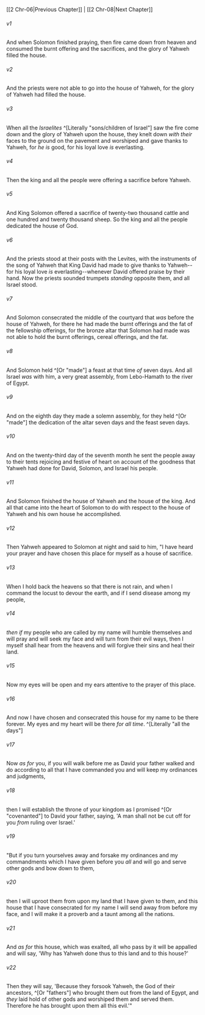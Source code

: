 ﻿---
aliases:
  - 2 Chronicles 7
---

[[2 Chr-06|Previous Chapter]] | [[2 Chr-08|Next Chapter]]

###### v1
And when Solomon finished praying, then fire came down from heaven and consumed the burnt offering and the sacrifices, and the glory of Yahweh filled the house.

###### v2
And the priests were not able to go into the house of Yahweh, for the glory of Yahweh had filled the house.

###### v3
When all the _Israelites_ ^[Literally "sons/children of Israel"] saw the fire come down and the glory of Yahweh upon the house, they knelt down _with their_ faces to the ground on the pavement and worshiped and gave thanks to Yahweh, for _he is_ good, for his loyal love _is_ everlasting.

###### v4
Then the king and all the people were offering a sacrifice before Yahweh.

###### v5
And King Solomon offered a sacrifice of twenty-two thousand cattle and one hundred and twenty thousand sheep. So the king and all the people dedicated the house of God.

###### v6
And the priests stood at their posts with the Levites, with the instruments of the song of Yahweh that King David had made to give thanks to Yahweh--for his loyal love _is_ everlasting--whenever David offered praise by their hand. Now the priests sounded trumpets _standing_ opposite them, and all Israel stood.

###### v7
And Solomon consecrated the middle of the courtyard that _was_ before the house of Yahweh, for there he had made the burnt offerings and the fat of the fellowship offerings, for the bronze altar that Solomon had made was not able to hold the burnt offerings, cereal offerings, and the fat.

###### v8
And Solomon held ^[Or "made"] a feast at that time _of_ seven days. And all Israel _was_ with him, a very great assembly, from Lebo-Hamath to the river of Egypt.

###### v9
And on the eighth day they made a solemn assembly, for they held ^[Or "made"] the dedication of the altar seven days and the feast seven days.

###### v10
And on the twenty-third day of the seventh month he sent the people away to their tents rejoicing and festive of heart on account of the goodness that Yahweh had done for David, Solomon, and Israel his people.

###### v11
And Solomon finished the house of Yahweh and the house of the king. And all that came into the heart of Solomon to do with respect to the house of Yahweh and his own house he accomplished.

###### v12
Then Yahweh appeared to Solomon at night and said to him, "I have heard your prayer and have chosen this place for myself as a house of sacrifice.

###### v13
When I hold back the heavens so that there is not rain, and when I command the locust to devour the earth, and if I send disease among my people,

###### v14
_then if_ my people who are called by my name will humble themselves and will pray and will seek my face and will turn from their evil ways, then I myself shall hear from the heavens and will forgive their sins and heal their land.

###### v15
Now my eyes will be open and my ears attentive to the prayer of this place.

###### v16
And now I have chosen and consecrated this house for my name to be there forever. My eyes and my heart will be there _for all time_. ^[Literally "all the days"]

###### v17
Now _as for_ you, if you will walk before me as David your father walked and do according to all that I have commanded you and will keep my ordinances and judgments,

###### v18
then I will establish the throne of your kingdom as I promised ^[Or "covenanted"] to David your father, saying, 'A man shall not be cut off for you _from_ ruling over Israel.'

###### v19
"But if you turn yourselves away and forsake my ordinances and my commandments which I have given before you _all_ and will go and serve other gods and bow down to them,

###### v20
then I will uproot them from upon my land that I have given to them, and this house that I have consecrated for my name I will send away from before my face, and I will make it a proverb and a taunt among all the nations.

###### v21
And _as for_ this house, which was exalted, all who pass by it will be appalled and will say, 'Why has Yahweh done thus to this land and to this house?'

###### v22
Then they will say, 'Because they forsook Yahweh, the God of their ancestors, ^[Or "fathers"] who brought them out from the land of Egypt, and _they_ laid hold of other gods and worshiped them and served them. Therefore he has brought upon them all this evil.'"